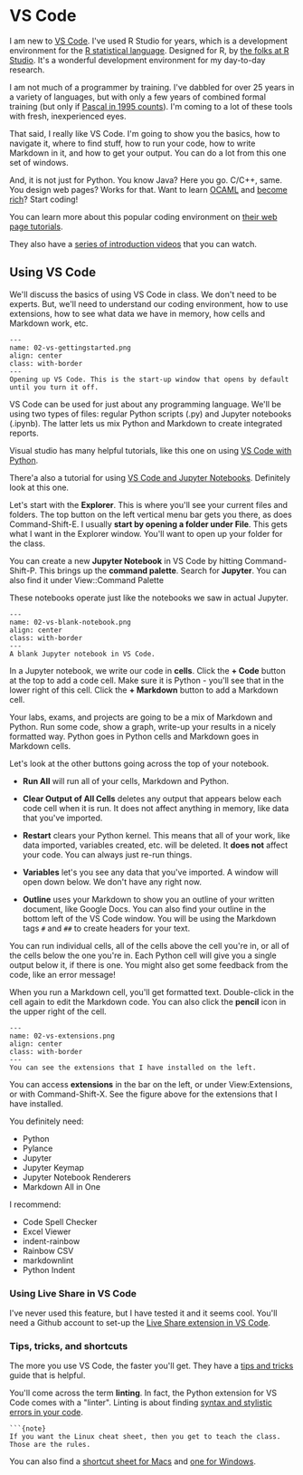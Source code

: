 # VS Code

I am new to [VS Code](https://code.visualstudio.com). I've used R Studio for years, which is a development environment for the [R statistical language](https://www.r-project.org). Designed for R, by [the folks at R Studio](https://www.rstudio.com). It's a wonderful development environment for my day-to-day research.

I am not much of a programmer by training. I've dabbled for over 25 years in a variety of languages, but with only a few years of combined formal training (but only if [Pascal in 1995 counts](https://en.wikipedia.org/wiki/Pascal_(programming_language))). I'm coming to a lot of these tools with fresh, inexperienced eyes.

That said, I really like VS Code. I'm going to show you the basics, how to navigate it, where to find stuff, how to run your code, how to write Markdown in it, and how to get your output. You can do a lot from this one set of windows.

And, it is not just for Python. You know Java? Here you go. C/C++, same. You design web pages? Works for that. Want to learn [OCAML](https://ocaml.org) and [become rich](https://blog.janestreet.com)? Start coding!

You can learn more about this popular coding environment on [their web page tutorials](https://code.visualstudio.com/learn).

They also have a [series of introduction videos](https://code.visualstudio.com/docs/introvideos/basics) that you can watch.

## Using VS Code

We'll discuss the basics of using VS Code in class. We don't need to be experts. But, we'll need to understand our coding environment, how to use extensions, how to see what data we have in memory, how cells and Markdown work, etc.

```{figure} ../images/02-vs-gettingstarted.png
---
name: 02-vs-gettingstarted.png
align: center
class: with-border
---
Opening up VS Code. This is the start-up window that opens by default until you turn it off.
```

VS Code can be used for just about any programming language. We'll be using two types of files: regular Python scripts (.py) and Jupyter notebooks (.ipynb). The latter lets us mix Python and Markdown to create integrated reports.

Visual studio has many helpful tutorials, like this one on using [VS Code with Python](https://code.visualstudio.com/docs/languages/python). 

There'a also a tutorial for using [VS Code and Jupyter Notebooks](https://code.visualstudio.com/docs/datascience/jupyter-notebooks). Definitely look at this one.

Let's start with the **Explorer**. This is where you'll see your current files and folders. The top button on the left vertical menu bar gets you there, as does Command-Shift-E. I usually **start by opening a folder under File**. This gets what I want in the Explorer window. You'll want to open up your folder for the class.

You can create a new **Jupyter Notebook** in VS Code by hitting Command-Shift-P. This brings up the **command palette**. Search for **Jupyter**. You can also find it under View::Command Palette

These notebooks operate just like the notebooks we saw in actual Jupyter.

```{figure} ../images/02-vs-blank-notebook.png
---
name: 02-vs-blank-notebook.png
align: center
class: with-border
---
A blank Jupyter notebook in VS Code.
```

In a Jupyter notebook, we write our code in **cells**. Click the **+ Code** button at the top to add a code cell. Make sure it is Python - you'll see that in the lower right of this cell. Click the **+ Markdown** button to add a Markdown cell. 

Your labs, exams, and projects are going to be a mix of Markdown and Python. Run some code, show a graph, write-up your results in a nicely formatted way. Python goes in Python cells and Markdown goes in Markdown cells.

Let's look at the other buttons going across the top of your notebook. 

- **Run All** will run all of your cells, Markdown and Python.

- **Clear Output of All Cells** deletes any output that appears below each code cell when it is run. It does not affect anything in memory, like data that you've imported.

- **Restart** clears your Python kernel. This means that all of your work, like data imported, variables created, etc. will be deleted. It **does not** affect your code. You can always just re-run things.

- **Variables** let's you see any data that you've imported. A window will open down below. We don't have any right now. 

- **Outline** uses your Markdown to show you an outline of your written document, like Google Docs. You can also find your outline in the bottom left of the VS Code window. You will be using the Markdown tags `#` and `##` to create headers for your text.

You can run individual cells, all of the cells above the cell you're in, or all of the cells below the one you're in. Each Python cell will give you a single output below it, if there is one. You might also get some feedback from the code, like an error message!

When you run a Markdown cell, you'll get formatted text. Double-click in the cell again to edit the Markdown code. You can also click the **pencil** icon in the upper right of the cell. 


```{figure} ../images/02-vs-extensions.png
---
name: 02-vs-extensions.png
align: center
class: with-border
---
You can see the extensions that I have installed on the left.
```

You can access **extensions** in the bar on the left, or under View:Extensions, or with Command-Shift-X. See the figure above for the extensions that I have installed. 

You definitely need:
- Python
- Pylance
- Jupyter
- Jupyter Keymap
- Jupyter Notebook Renderers
- Markdown All in One

I recommend: 
- Code Spell Checker
- Excel Viewer
- indent-rainbow
- Rainbow CSV
- markdownlint
- Python Indent



### Using Live Share in VS Code

I've never used this feature, but I have tested it and it seems cool. You'll need a Github account to set-up the [Live Share extension in VS Code](https://code.visualstudio.com/learn/collaboration/live-share).


### Tips, tricks, and shortcuts

The more you use VS Code, the faster you'll get. They have a [tips and tricks](https://code.visualstudio.com/docs/getstarted/tips-and-tricks) guide that is helpful.

You'll come across the term **linting**. In fact, the Python extension for VS Code comes with a "linter". Linting is about finding [syntax and stylistic errors in your code](https://code.visualstudio.com/docs/python/linting).

```{margin}
```{note}
If you want the Linux cheat sheet, then you get to teach the class. Those are the rules.
``````

You can also find a [shortcut sheet for Macs](https://code.visualstudio.com/shortcuts/keyboard-shortcuts-macos.pdf) and [one for Windows](https://code.visualstudio.com/shortcuts/keyboard-shortcuts-windows.pdf). 

